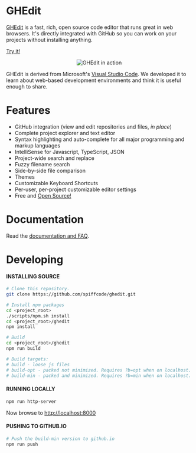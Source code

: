 # GHEdit

[GHEdit](https://spiffcode.github.io/ghedit/) is a fast, rich, open source code editor that runs great in web browsers. It's directly integrated with GitHub so
you can work on your projects without installing anything.

<a target="_blank" href="https://spiffcode.github.io/ghedit/">Try it!</a>

<p align="center">
  <img alt="GHEdit in action" src="https://spiffcode.github.io/ghedit/demo.gif">
</p>

GHEdit is derived from Microsoft's [Visual Studio Code](https://code.visualstudio.com). We developed it to
learn about web-based development environments and think it is useful enough to share.

# Features

<ul>
	<li>GitHub integration (view and edit repositories and files, <i>in place</i>)</li>
	<li>Complete project explorer and text editor</li>
	<li>Syntax highlighting and auto-complete for all major programming and markup languages</li>
	<li>IntelliSense for Javascript, TypeScript, JSON</li>
	<li>Project-wide search and replace</li>
	<li>Fuzzy filename search</li>
	<li>Side-by-side file comparison</li>
	<li>Themes</li>
	<li>Customizable Keyboard Shortcuts</li>
	<li>Per-user, per-project customizable editor settings</li>
	<li>Free and <a href='https://github.com/spiffcode/ghedit'>Open Source!</a></li>
</ul>

# Documentation

Read the [documentation and FAQ](https://spiffcode.github.io/ghedit/documentation.html).

# Developing

#### INSTALLING SOURCE
```bash
# Clone this repository.
git clone https://github.com/spiffcode/ghedit.git

# Install npm packages
cd <project_root>
./scripts/npm.sh install
cd <project_root>/ghedit
npm install

# Build
cd <project_root>/ghedit
npm run build

# Build targets:
# build - loose js files
# build-opt - packed not minimized. Requires ?b=opt when on localhost.
# build-min - packed and minimized. Requires ?b=min when on localhost.
```

#### RUNNING LOCALLY
```bash
npm run http-server
```

Now browse to [http://localhost:8000](http://localhost:8000)

#### PUSHING TO GITHUB.IO
```bash
# Push the build-min version to github.io
npm run push
```
